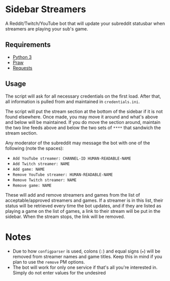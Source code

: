 # Sidebar Streamers
A Reddit/Twitch/YouTube bot that will update your subreddit statusbar when streamers are playing your sub's game.

## Requirements

* [Python 3](https://python.org/downloads/)
 * [Praw](http://praw.readthedocs.io)
 * [Requests](http://docs.python-requests.org/)

## Usage
The script will ask for all necessary credentials on the first load. After that, all information is pulled from and maintained in `credentials.ini`.

The script will put the stream section at the bottom of the sidebar if it is not found elsewhere. Once made, you may move it around and what's above and below will be maintained. If you do move the section around, maintain the two line feeds above and below the two sets of `****` that sandwich the stream section.

Any moderator of the subreddit may message the bot with one of the following (note the spaces):

* `Add YouTube streamer: CHANNEL-ID HUMAN-READABLE-NAME`
* `Add Twitch streamer: NAME`
* `Add game: NAME`
* `Remove YouTube streamer: HUMAN-READABLE-NAME`
* `Remove Twitch streamer: NAME`
* `Remove game: NAME`

These will add and remove streamers and games from the list of acceptable/approved streamers and games. If a streamer is in this list, their status will be retrieved every time the bot updates, and if they are listed as playing a game on the list of games, a link to their stream will be put in the sidebar. When the stream stops, the link will be removed.

# Notes

* Due to how `configparser` is used, colons (`:`) and equal signs (`=`) will be removed from streamer names and game titles. Keep this in mind if you plan to use the `remove` PM options.
* The bot will work for only one service if that's all you're interested in. Simply do not enter values for the undesired 
